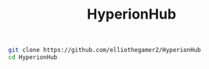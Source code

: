 <h1 align="center">
   HyperionHub        
</h1>
</br>

 ```bash
 git clone https://github.com/elliothegamer2/HyperionHub
 cd HyperionHub
 ```

